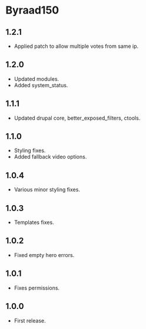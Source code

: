# Byraad150

## 1.2.1

* Applied patch to allow multiple votes from same ip.

## 1.2.0

* Updated modules.
* Added system_status.

## 1.1.1

* Updated drupal core, better_exposed_filters, ctools.

## 1.1.0

* Styling fixes.
* Added fallback video options.

## 1.0.4
* Various minor styling fixes.

## 1.0.3
* Templates fixes.

## 1.0.2
* Fixed empty hero errors.

## 1.0.1
* Fixes permissions.

## 1.0.0
* First release.
